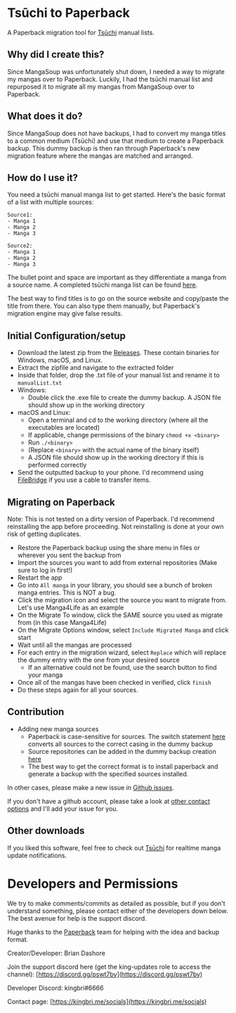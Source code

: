 # Tsūchi to Paperback

A Paperback migration tool for [Tsūchi](https://github.com/bdashore3/Tsuchi) manual lists.

## Why did I create this?

Since MangaSoup was unfortunately shut down, I needed a way to migrate my mangas over to Paperback. Luckily, I had the tsūchi manual list and repurposed it to migrate all my mangas from MangaSoup over to Paperback.

## What does it do?

Since MangaSoup does not have backups, I had to convert my manga titles to a common medium (Tsūchi) and use that medium to create a Paperback backup. This dummy backup is then ran through Paperback's new migration feature where the mangas are matched and arranged.

## How do I use it?

You need a tsūchi manual manga list to get started. Here's the basic format of a list with multiple sources:

```
Source1:
- Manga 1
- Manga 2
- Manga 3

Source2:
- Manga 1
- Manga 2
- Manga 3
```

The bullet point and space are important as they differentiate a manga from a source name. A completed tsūchi manga list can be found [here](https://gist.github.com/bdashore3/c5aa34b8fa2f1444f0e98d7e8d5ed1c7).

The best way to find titles is to go on the source website and copy/paste the title from there. You can also type them manually, but Paperback's migration engine may give false results.

## Initial Configuration/setup

- Download the latest zip from the [Releases](https://github.com/bdashore3/Tsuchi2Paperback/releases). These contain binaries for Windows, macOS, and Linux.
- Extract the zipfile and navigate to the extracted folder
- Inside that folder, drop the .txt file of your manual list and rename it to `manualList.txt`
- Windows:
  - Double click the .exe file to create the dummy backup. A JSON file should show up in the working directory
- macOS and Linux:
  - Open a terminal and cd to the working directory (where all the executables are located)
  - If applicable, change permissions of the binary `chmod +x <binary>`
  - Run `./<binary>`
  - (Replace `<binary>` with the actual name of the binary itself)
  - A JSON file should show up in the working directory if this is performed correctly
- Send the outputted backup to your phone. I'd recommend using [FileBridge](https://apps.apple.com/us/app/filebridge/id1562387073) if you use a cable to transfer items.

## Migrating on Paperback

Note: This is not tested on a dirty version of Paperback. I'd recommend reinstalling the app before proceeding. Not reinstalling is done at your own risk of getting duplicates.

- Restore the Paperback backup using the share menu in files or wherever you sent the backup from
- Import the sources you want to add from external repositories (Make sure to log in first!)
- Restart the app
- Go into `All manga` in your library, you should see a bunch of broken manga entries. This is NOT a bug.
- Click the migration icon and select the source you want to migrate from. Let's use Manga4Life as an example
- On the Migrate To window, click the SAME source you used as migrate from (in this case Manga4Life)
- On the Migrate Options window, select `Include Migrated Manga` and click start
- Wait until all the mangas are processed
- For each entry in the migration wizard, select `Replace` which will replace the dummy entry with the one from your desired source
  - If an alternative could not be found, use the search button to find your manga
- Once all of the mangas have been checked in verified, click `finish`
- Do these steps again for all your sources.

## Contribution

- Adding new manga sources
  - Paperback is case-sensitive for sources. The switch statement [here](https://github.com/bdashore3/Tsuchi2Paperback/blob/default/main.js#L78) converts all sources to the correct casing in the dummy backup
  - Source repositories can be added in the dummy backup creation [here](https://github.com/bdashore3/Tsuchi2Paperback/blob/default/main.js#L17)
  - The best way to get the correct format is to install paperback and generate a backup with the specified sources installed.

In other cases, please make a new issue in [Github issues](https://github.com/bdashore3/Tsuchi/issues).

If you don't have a github account, please take a look at [other contact options](#developers-and-permissions) and I'll add your issue for you.

## Other downloads

If you liked this software, feel free to check out [Tsūchi](https://github.com/bdashore3/Tsuchi) for realtime manga update notifications.

# Developers and Permissions

We try to make comments/commits as detailed as possible, but if you don't understand something, please contact either of the developers down below. The best avenue for help is the support discord.

Huge thanks to the [Paperback](https://paperback.moe) team for helping with the idea and backup format.

Creator/Developer: Brian Dashore

Join the support discord here (get the king-updates role to access the channel): [https://discord.gg/pswt7by](https://discord.gg/pswt7by)

Developer Discord: kingbri#6666

Contact page: [https://kingbri.me/socials](https://kingbri.me/socials)
